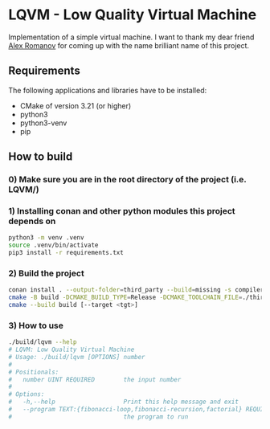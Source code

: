 # LQVM - Low Quality Virtual Machine

Implementation of a simple virtual machine. I want to thank my dear friend
[Alex Romanov](https://github.com/ajlekcahdp4) for coming up with the name brilliant name of this
project.

## Requirements

The following applications and libraries have to be installed:

- CMake of version 3.21 (or higher)
- python3
- python3-venv
- pip

## How to build

### 0) Make sure you are in the root directory of the project (i.e. LQVM/)

### 1) Installing conan and other python modules this project depends on

```bash
python3 -m venv .venv
source .venv/bin/activate
pip3 install -r requirements.txt
```

### 2) Build the project

```bash
conan install . --output-folder=third_party --build=missing -s compiler.cppstd=23
cmake -B build -DCMAKE_BUILD_TYPE=Release -DCMAKE_TOOLCHAIN_FILE=./third_party/conan_toolchain.cmake
cmake --build build [--target <tgt>]
```

### 3) How to use

```bash
./build/lqvm --help
# LQVM: Low Quality Virtual Machine
# Usage: ./build/lqvm [OPTIONS] number
#
# Positionals:
#   number UINT REQUIRED        the input number
#
# Options:
#   -h,--help                   Print this help message and exit
#   --program TEXT:{fibonacci-loop,fibonacci-recursion,factorial} REQUIRED
#                               the program to run
```
